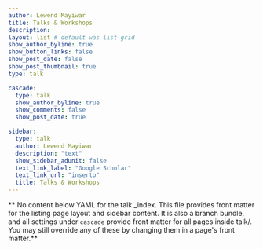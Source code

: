 ```yaml
---
author: Lewend Mayiwar
title: Talks & Workshops
description: 
layout: list # default was list-grid
show_author_byline: true
show_button_links: false
show_post_date: false
show_post_thumbnail: true
type: talk

cascade:
  type: talk
  show_author_byline: true
  show_comments: false
  show_post_date: true

sidebar:
  type: talk
  author: Lewend Mayiwar
  description: "text"
  show_sidebar_adunit: false
  text_link_label: "Google Scholar"
  text_link_url: "inserto"
  title: Talks & Workshops  
---
```


** No content below YAML for the talk _index. This file provides front matter for the listing page layout and sidebar content. It is also a branch bundle, and all settings under `cascade` provide front matter for all pages inside talk/. You may still override any of these by changing them in a page's front matter.**
